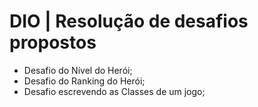 # DIO | Resolução de desafios propostos
- Desafio do Nível do Herói;
- Desafio do Ranking do Herói;
- Desafio escrevendo as Classes de um jogo;
